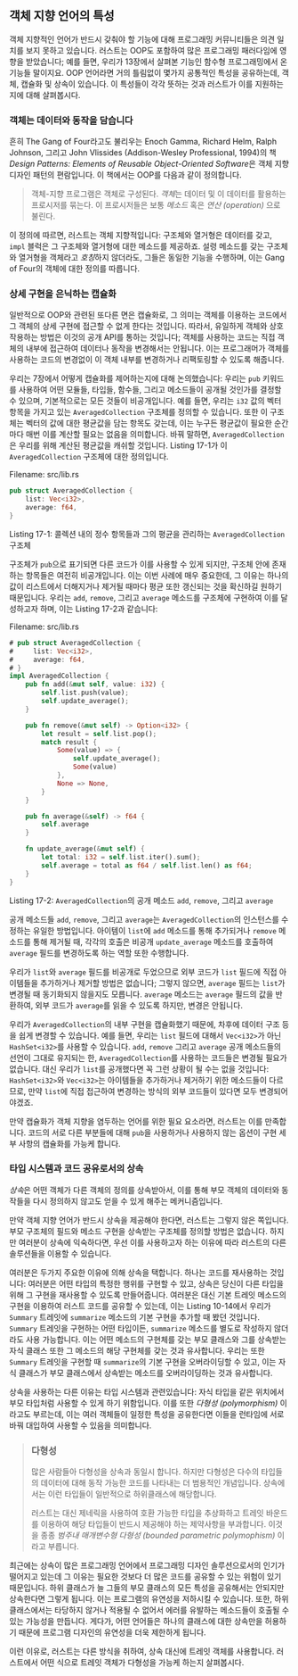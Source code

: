 ## 객체 지향 언어의 특성

객체 지향적인 언어가 반드시 갖춰야 할 기능에 대해 프로그래밍 커뮤니티들은
의견 일치를 보지 못하고 있습니다. 러스트는 OOP도 포함하여 많은
프로그래밍 패러다임에 영향을 받았습니다; 예를 들면, 우리가 13장에서
살펴본 기능인 함수형 프로그래밍에서 온 기능들 말이지요. OOP 언어라면
거의 틀림없이 몇가지 공통적인 특성을 공유하는데, 객체, 캡슐화 및 상속이
있습니다. 이 특성들이 각각 뜻하는 것과 러스트가 이를 지원하는지에
대해 살펴봅시다.

### 객체는 데이터와 동작을 담습니다

흔히 The Gang of Four라고도 불리우는 Enoch Gamma, Richard Helm, Ralph Johnson,
그리고 John Vlissides (Addison-Wesley Professional, 1994)의 책 *Design Patterns:
Elements of Reusable Object-Oriented Software*은 객체 지향 디자인 패턴의 편람입니다.
이 책에서는 OOP를 다음과 같이 정의합니다.

> 객체-지향 프로그램은 객체로 구성된다. *객체*는 데이터 및 이 데이터를
> 활용하는 프로시저를 묶는다. 이 프로시저들은 보통 *메소드* 혹은
> *연산 (operation)* 으로 불린다.

이 정의에 따르면, 러스트는 객체 지향적입니다: 구조체와 열거형은 데이터를 갖고,
`impl` 블럭은 그 구조체와 열거형에 대한 메소드를 제공하죠. 설령 메소드를 갖는
구조체와 열거형을 객체라고 *호칭*하지 않더라도, 그들은 동일한 기능을 수행하며,
이는 Gang of Four의 객체에 대한 정의를 따릅니다.

### 상세 구현을 은닉하는 캡슐화

일반적으로 OOP와 관련된 또다른 면은 캡슐화로, 그 의미는 객체를
이용하는 코드에서 그 객체의 상세 구현에 접근할 수 없게 한다는
것입니다. 따라서, 유일하게 객체와 상호작용하는 방법은 이것의
공개 API를 통하는 것입니다; 객체를 사용하는 코드는 직접 객체의
내부에 접근하여 데이터나 동작을 변경해서는 안됩니다. 이는 프로그래머가
객체를 사용하는 코드의 변경없이 이 객체 내부를 변경하거나 리팩토링할
수 있도록 해줍니다. 

우리는 7장에서 어떻게 캡슐화를 제어하는지에 대해 논의했습니다: 우리는 `pub`
키워드를 사용하여 어떤 모듈들, 타입들, 함수들, 그리고 메소드들이 공개될 것인가를
결정할 수 있으며, 기본적으로는 모든 것들이 비공개입니다. 예를 들면, 우리는 `i32`
값의 벡터 항목을 가지고 있는 `AveragedCollection` 구조체를 정의할 수
있습니다. 또한 이 구조체는 벡터의 값에 대한 평균값을 담는 항목도 갖는데,
이는 누구든 평균값이 필요한 순간마다 매번 이를 계산할 필요는 없음을 의미합니다.
바꿔 말하면, `AveragedCollection`은 우리를 위해 계산된 평균값을 캐쉬할
것입니다. Listing 17-1가 이 `AveragedCollection` 구조체에 대한
정의입니다.

<span class="filename">Filename: src/lib.rs</span>

```rust
pub struct AveragedCollection {
    list: Vec<i32>,
    average: f64,
}
```

<span class="caption">Listing 17-1: 콜렉션 내의 정수
항목들과 그의 평균을 관리하는 `AveragedCollection`
구조체</span>

구조체가 `pub`으로 표기되면 다른 코드가 이를 사용할 수 있게 되지만, 구조체 안에 존재하는
항목들은 여전히 비공개입니다. 이는 이번 사례에 매우 중요한데, 그 이유는 하나의 값이
리스트에서 더해지거나 제거될 때마다 평균 또한 갱신되는 것을 확신하길 원하기 때문입니다.
우리는 `add`, `remove`, 그리고 `average` 메소드를 구조체에 구현하여 이를 달성하고자
하며, 이는 Listing 17-2과 같습니다:

<span class="filename">Filename: src/lib.rs</span>

```rust
# pub struct AveragedCollection {
#     list: Vec<i32>,
#     average: f64,
# }
impl AveragedCollection {
    pub fn add(&mut self, value: i32) {
        self.list.push(value);
        self.update_average();
    }

    pub fn remove(&mut self) -> Option<i32> {
        let result = self.list.pop();
        match result {
            Some(value) => {
                self.update_average();
                Some(value)
            },
            None => None,
        }
    }

    pub fn average(&self) -> f64 {
        self.average
    }

    fn update_average(&mut self) {
        let total: i32 = self.list.iter().sum();
        self.average = total as f64 / self.list.len() as f64;
    }
}
```

<span class="caption">Listing 17-2: `AveragedCollection`의 공개 메소드 `add`,
`remove`, 그리고 `average`</span>

공개 메소드들 `add`, `remove`, 그리고 `average`는 `AveragedCollection`의
인스턴스를 수정하는 유일한 방법입니다. 아이템이 `list`에 `add` 메소드를 통해
추가되거나 `remove` 메소드를 통해 제거될 때, 각각의 호출은 비공개
`update_average` 메소드를 호출하여 `average` 필드를 변경하도록 하는
역할 또한 수행합니다.

우리가 `list`와 `average` 필드를 비공개로 두었으므로 외부 코드가
`list` 필드에 직접 아이템들을 추가하거나 제거할 방법은 없습니다;
그렇지 않으면, `average` 필드는 `list`가 변경될 때 동기화되지 않을지도
모릅니다. `average` 메소드는 `average` 필드의 값을 반환하여,
외부 코드가 `average`를 읽을 수 있도록 하지만, 변경은 안됩니다. 

우리가 `AveragedCollection`의 내부 구현을 캡슐화했기 때문에,
차후에 데이터 구조 등을 쉽게 변경할 수 있습니다. 예를 들면,
우리는 `list` 필드에 대해서 `Vec<i32>`가 아닌 `HashSet<i32>`를
사용할 수 있습니다. `add`, `remove` 그리고 `average` 공개 메소드들의
선언이 그대로 유지되는 한, `AveragedCollection`를 사용하는 코드들은
변경될 필요가 없습니다. 대신 우리가 `list`를 공개했다면 꼭 그런 상황이
될 수는 없을 것입니다: `HashSet<i32>`와 `Vec<i32>`는 아이템들을
추가하거나 제거하기 위한 메소드들이 다르므로, 만약 `list`에 직접 접근하여
변경하는 방식의 외부 코드들이 있다면 모두 변경되어야겠죠.

만약 캡슐화가 객체 지향을 염두하는 언어를 위한 필요 요소라면,
러스트는 이를 만족합니다. 코드의 서로 다른 부분들에 대해 `pub`을
사용하거나 사용하지 않는 옵션이 구현 세부 사항의 캡슐화를 가능케 합니다. 

### 타입 시스템과 코드 공유로서의 상속

*상속*은 어떤 객체가 다른 객체의 정의를 상속받아서, 이를 통해 부모
객체의 데이터와 동작들을 다시 정의하지 않고도 얻을 수 있게 해주는
메커니즘입니다.

만약 객체 지향 언어가 반드시 상속을 제공해야 한다면, 러스트는
그렇지 않은 쪽입니다. 부모 구조체의 필드와 메소드 구현을 상속받는
구조체를 정의할 방법은 없습니다. 하지만 여러분이 상속에 익숙하다면,
우선 이를 사용하고자 하는 이유에 따라 러스트의 다른 솔루션들을
이용할 수 있습니다.

여러분은 두가지 주요한 이유에 의해 상속을 택합니다. 하나는 코드를 재사용하는
것입니다: 여러분은 어떤 타입의 특정한 행위를 구현할 수 있고, 상속은 당신이
다른 타입을 위해 그 구현을 재사용할 수 있도록 만들어줍니다. 여러분은 대신
기본 트레잇 메소드의 구현을 이용하여 러스트 코드를 공유할 수 있는데, 이는
Listing 10-14에서 우리가 `Summary` 트레잇에 `summarize` 메소드의
기본 구현을 추가할 때 봤던 것입니다. `Summary` 트레잇을 구현하는 어떤
타입이든, `summarize` 메소드를 별도로 작성하지 않더라도 사용 가능합니다.
이는 어떤 메소드의 구현체를 갖는 부모 클래스와 그를 상속받는 자식 클래스
또한 그 메소드의 해당 구현체를 갖는 것과 유사합니다. 우리는 또한 `Summary`
트레잇을 구현할 때 `summarize`의 기본 구현을 오버라이딩할 수 있고,
이는 자식 클래스가 부모 클래스에서 상속받는 메소드를 오버라이딩하는 것과
유사합니다.

상속을 사용하는 다른 이유는 타입 시스템과 관련있습니다: 자식 타입을 같은
위치에서 부모 타입처럼 사용할 수 있게 하기 위함입니다. 이를 또한
*다형성 (polymorphism)* 이라고도 부르는데, 이는 여러 객체들이 일정한 특성을
공유한다면 이들을 런타임에 서로 바꿔 대입하여 사용할 수 있음을 의미합니다.

> ### 다형성
>
> 많은 사람들아 다형성을 상속과 동일시 합니다. 하지만 다형성은 다수의
> 타입들의 데이터에 대해 동작 가능한 코드를 나타내는 더 범용적인 개념입니다.
> 상속에서는 이런 타입들이 일반적으로 하위클래스에 해당합니다.
>
> 러스트는 대신 제네릭을 사용하여 호환 가능한 타입을 추상화하고 트레잇 바운드를
> 이용하여 해당 타입들이 반드시 제공해야 하는 제약사항을 부과합니다. 이것을 종종
> *범주내 매개변수형 다형성 (bounded parametric polymophism)* 이라고 부릅니다. 

최근에는 상속이 많은 프로그래밍 언어에서 프로그래밍 디자인
솔루션으로서의 인기가 떨어지고 있는데 그 이유는 필요한 것보다 더
많은 코드를 공유할 수 있는 위험이 있기 때문입니다. 하위 클래스가
늘 그들의 부모 클래스의 모든 특성을 공유해서는 안되지만 상속한다면
그렇게 됩니다. 이는 프로그램의 유연성을 저하시킬 수 있습니다. 또한,
하위 클래스에서는 타당하지 않거나 적용될 수 없어서 에러를 유발하는
메소드들이 호출될 수 있는 가능성을 만듭니다. 게다가, 어떤 언어들은
하나의 클래스에 대한 상속만을 허용하기 때문에 프로그램 디자인의
유연성을 더욱 제한하게 됩니다.

이런 이유로, 러스트는 다른 방식을 취하여, 상속 대신에 트레잇 객체를 사용합니다.
러스트에서 어떤 식으로 트레잇 객체가 다형성을 가능케 하는지 살펴봅시다.
